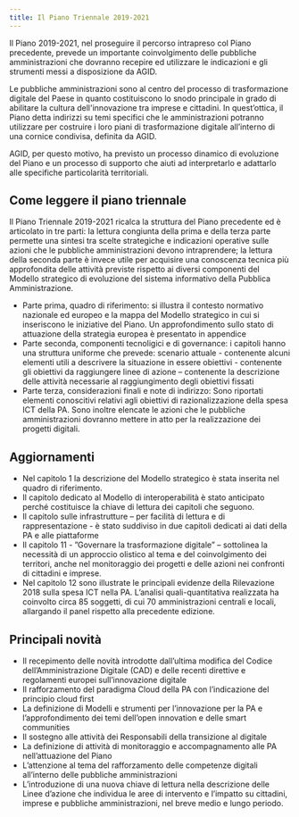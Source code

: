 ```yaml
---
title: Il Piano Triennale 2019-2021
---
```


Il Piano 2019-2021, nel proseguire il percorso intrapreso col Piano precedente,
prevede un importante coinvolgimento delle pubbliche amministrazioni che
dovranno recepire ed utilizzare le indicazioni e gli strumenti messi a
disposizione da AGID.

Le pubbliche amministrazioni sono al centro del processo di trasformazione
digitale del Paese in quanto costituiscono lo snodo principale in grado di
abilitare la cultura dell'innovazione tra imprese e cittadini. In quest’ottica,
il Piano detta indirizzi su temi specifici che le amministrazioni potranno
utilizzare per costruire i loro piani di trasformazione digitale all’interno di
una cornice condivisa, definita da AGID. 

AGID, per questo motivo, ha previsto un processo dinamico di evoluzione del
Piano e un processo di supporto che aiuti ad interpretarlo e adattarlo alle
specifiche particolarità territoriali. 

## Come leggere il piano triennale

Il Piano Triennale 2019-2021 ricalca la struttura del Piano precedente ed è
articolato in tre parti: la lettura congiunta della prima e della terza parte
permette una sintesi tra scelte strategiche e indicazioni operative sulle azioni
che le pubbliche amministrazioni devono intraprendere; la lettura della seconda
parte è invece utile per acquisire una conoscenza tecnica più approfondita delle
attività previste rispetto ai diversi componenti del Modello strategico di
evoluzione del sistema informativo della Pubblica Amministrazione.

* Parte prima, quadro di riferimento: si illustra il contesto normativo
  nazionale ed europeo e la mappa del Modello strategico in cui si inseriscono
  le iniziative del Piano. Un approfondimento sullo stato di attuazione della
  strategia europea è presentato in appendice
* Parte seconda, componenti tecnoligici e di governance: i capitoli hanno una
  struttura uniforme che prevede: scenario attuale - contenente alcuni elementi
  utili a descrivere la situazione in essere obiettivi - contenente gli
  obiettivi da raggiungere linee di azione – contenente la descrizione delle
  attività necessarie al raggiungimento degli obiettivi fissati
* Parte terza, considerazioni finali e note di indirizzo: Sono riportati
  elementi conoscitivi relativi agli obiettivi di razionalizzazione della spesa
  ICT della PA. Sono inoltre elencate le azioni che le pubbliche amministrazioni
  dovranno mettere in atto per la realizzazione dei progetti digitali.

## Aggiornamenti

* Nel capitolo 1 la descrizione del Modello strategico è stata inserita nel
  quadro di riferimento.
* Il capitolo dedicato al Modello di interoperabilità è stato anticipato perché
  costituisce la chiave di lettura dei capitoli che seguono.
* Il capitolo sulle infrastrutture – per facilità di lettura e di
  rappresentazione - è stato suddiviso in due capitoli dedicati ai dati della PA
  e alle piattaforme
* Il capitolo 11 - ”Governare la trasformazione digitale” – sottolinea la
  necessità di un approccio olistico al tema e del coinvolgimento dei   
  territori, anche nel monitoraggio dei progetti e delle azioni nei confronti di
  cittadini e imprese. 
* Nel capitolo 12 sono illustrate le principali evidenze della Rilevazione 2018
  sulla spesa ICT nella PA. L’analisi quali-quantitativa realizzata ha  
  coinvolto circa 85 soggetti, di cui 70 amministrazioni centrali e locali,
  allargando il panel rispetto alla precedente edizione.

## Principali novità

* Il recepimento delle novità introdotte dall’ultima modifica del Codice
  dell’Amministrazione Digitale (CAD) e delle recenti direttive e regolamenti
  europei sull’innovazione digitale
* Il rafforzamento del paradigma Cloud della PA con l’indicazione del principio
  cloud first
* La definizione di Modelli e strumenti per l’innovazione per la PA e
  l’approfondimento dei temi dell’open innovation e delle smart communities
* Il sostegno alle attività dei Responsabili della transizione al digitale
* La definizione di attività di monitoraggio e accompagnamento alle PA
  nell’attuazione del Piano
* L’attenzione al tema del rafforzamento delle competenze digitali all’interno
  delle pubbliche amministrazioni
* L’introduzione di una nuova chiave di lettura nella descrizione delle Linee
  d’azione che individua le aree di intervento e l’impatto su cittadini, imprese
  e pubbliche amministrazioni, nel breve medio e lungo periodo.

